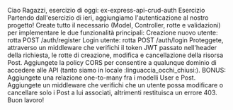 Ciao Ragazzi,
esercizio di oggi: ex-express-api-crud-auth
Esercizio
Partendo dall'esercizio di ieri, aggiungiamo l'autenticazione al nostro progetto! Create tutto il necessario (Model, Controller, rotte e validazioni) per implementare le due funzionalità principali:
Creazione nuovo utente: rotta POST /auth/register
Login utente: rotta POST /auth/login
Proteggete, attraverso un middleware che verifichi il token JWT passato nell'header della richiesta, le rotte di creazione, modifica e cancellazione della risorsa Post.
Aggiungete la policy CORS per consentire a qualunque dominio di accedere alle API (tanto siamo in locale :linguaccia_occhi_chiusi:).
BONUS:
Aggiungete una relazione one-to-many fra i modelli User e Post.
Aggiungete un middleware che verifichi che un utente possa modificare o cancellare solo i Post a lui associati, altrimenti restituisca un errore 403.
Buon lavoro!
